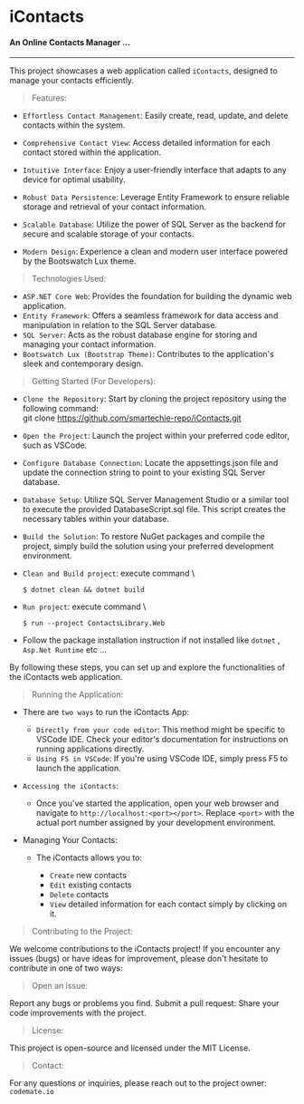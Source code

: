 
  <h1>iContacts</h1>
  <h4>An Online Contacts  Manager ... </h4>

<hr/>

  This project showcases a web application called `iContacts`, designed to manage your contacts efficiently.

> Features:
  - `Effortless Contact Management`: Easily create, read, update, and delete contacts within the system.
  
  - `Comprehensive Contact View`: Access detailed information for each contact stored within the application.
  
  - `Intuitive Interface`: Enjoy a user-friendly interface that adapts to any device for optimal usability.
  - `Robust Data Persistence`: Leverage Entity Framework to ensure reliable storage and retrieval of your contact information.
  - `Scalable Database`: Utilize the power of SQL Server as the backend for secure and scalable storage of your contacts.
  - `Modern Design`: Experience a clean and modern user interface powered by the Bootswatch Lux theme.


> Technologies Used:

- `ASP.NET Core Web`: Provides the foundation for building the dynamic web application.
- `Entity Framework`: Offers a seamless framework for data access and manipulation in relation to the SQL Server database.
- `SQL Server`: Acts as the robust database engine for storing and managing your contact information.
- `Bootswatch Lux (Bootstrap Theme)`: Contributes to the application's sleek and contemporary design.


> Getting Started (For Developers):

- `Clone the Repository`: Start by cloning the project repository using the following command:\
git clone https://github.com/smartechie-repo/iContacts.git
-  `Open the Project`: Launch the project within your preferred code editor, such as VSCode.
- `Configure Database Connection`: Locate the appsettings.json file and update the connection string to point to your existing SQL Server database.
- `Database Setup`: Utilize SQL Server Management Studio or a similar tool to execute the provided DatabaseScript.sql file. This script creates the necessary tables within your database.
- `Build the Solution`: To restore NuGet packages and compile the project, simply build the solution using your preferred development environment.
- `Clean and Build project`: execute command \

      $ dotnet clean && dotnet build

- `Run project`: execute command \

      $ run --project ContactsLibrary.Web

- Follow the package installation instruction if not installed like `dotnet` , `Asp.Net Runtime` etc ...

By following these steps, you can set up and explore the functionalities of the iContacts web application.



> Running the Application:

- There are `two ways` to run the iContacts App:

  - `Directly from your code editor`: This method might be specific to VSCode IDE. Check your editor's documentation for instructions on running applications directly.
  - `Using F5 in VSCode`: If you're using VSCode IDE, simply press F5 to launch the application.

- `Accessing the iContacts`:

  - Once you've started the application, open your web browser and navigate to `http://localhost:<port></port>`.  Replace `<port>` with the actual port number assigned by your development environment.

- Managing Your Contacts:

  - The iContacts allows you to:

    - `Create` new contacts
    - `Edit` existing contacts
    - `Delete` contacts
    - `View` detailed information for each contact simply by clicking on it.

> Contributing to the Project:

  We welcome contributions to the iContacts project! If you encounter any issues (bugs) or have ideas for improvement, please don't hesitate to contribute in one of two ways:

> Open an issue: 

Report any bugs or problems you find.
Submit a pull request: Share your code improvements with the project.

> License:

This project is open-source and licensed under the MIT License.

> Contact:

For any questions or inquiries, please reach out to the project owner: `codemate.io`